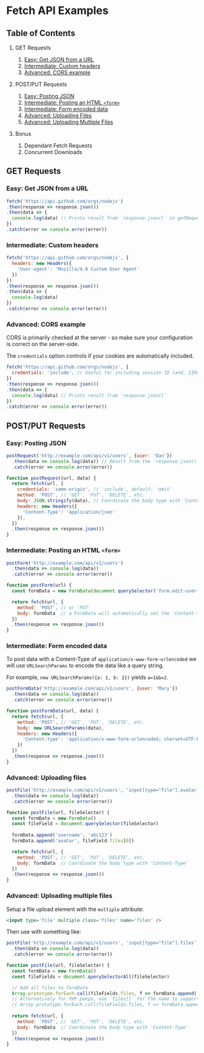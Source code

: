 # Fetch API Examples

## Table of Contents

1. GET Requests
    1. [Easy: Get JSON from a URL](#easy-get-json-from-a-url)
    1. [Intermediate: Custom headers](#intermediate-custom-headers)
    1. [Advanced: CORS example](#advanced-cors-example)
1. POST/PUT Requests
    1. [Easy: Posting JSON](#easy-posting-json)
    1. [Intermediate: Posting an HTML `<form>`](#intermediate-posting-an-html-form)
    1. [Intermediate: Form encoded data](#intermediate-form-encoded-data)
    1. [Advanced: Uploading Files](#advanced-uploading-files)
    1. [Advanced: Uploading Multiple Files](#advanced-uploading-multiple-files)

1. Bonus
    1. Dependant Fetch Requests
    1. Concurrent Downloads

## GET Requests

### Easy: Get JSON from a URL

```js
fetch('https://api.github.com/orgs/nodejs')
.then(response => response.json())
.then(data => {
  console.log(data) // Prints result from `response.json()` in getRequest
})
.catch(error => console.error(error))
```

### Intermediate: Custom headers

```js
fetch('https://api.github.com/orgs/nodejs', {
  headers: new Headers({
    'User-agent': 'Mozilla/4.0 Custom User Agent'
  })
})
.then(response => response.json())
.then(data => {
  console.log(data)
})
.catch(error => console.error(error))
```

### Advanced: CORS example

CORS is primarily checked at the server - so make sure your configuration is correct on the server-side.

The `credentials` option controls if your cookies are automatically included.

```js
fetch('https://api.github.com/orgs/nodejs', {
  credentials: 'include', // Useful for including session ID (and, IIRC, authorization headers)
})
.then(response => response.json())
.then(data => {
  console.log(data) // Prints result from `response.json()`
})
.catch(error => console.error(error))
```

## POST/PUT Requests

### Easy: Posting JSON

```js
postRequest('http://example.com/api/v1/users', {user: 'Dan'})
  .then(data => console.log(data)) // Result from the `response.json()` call
  .catch(error => console.error(error))

function postRequest(url, data) {
  return fetch(url, {
    credentials: 'same-origin', // 'include', default: 'omit'
    method: 'POST', // 'GET', 'PUT', 'DELETE', etc.
    body: JSON.stringify(data), // Coordinate the body type with 'Content-Type'
    headers: new Headers({
      'Content-Type': 'application/json'
    }),
  })
  .then(response => response.json())
}
```


### Intermediate: Posting an HTML `<form>`

```js
postForm('http://example.com/api/v1/users')
  .then(data => console.log(data))
  .catch(error => console.error(error))

function postForm(url) {
  const formData = new FormData(document.querySelector('form.edit-user'))

  return fetch(url, {
    method: 'POST', // or 'PUT'
    body: formData  // a FormData will automatically set the 'Content-Type'
  })
  .then(response => response.json())
}
```


### Intermediate: Form encoded data

To post data with a Content-Type of `application/x-www-form-urlencoded` we will use `URLSearchParams` to encode the data like a query string.

For example, `new URLSearchParams({a: 1, b: 2})` yields `a=1&b=2`.

```js
postFormData('http://example.com/api/v1/users', {user: 'Mary'})
  .then(data => console.log(data))
  .catch(error => console.error(error))

function postFormData(url, data) {
  return fetch(url, {
    method: 'POST', // 'GET', 'PUT', 'DELETE', etc.
    body: new URLSearchParams(data),
    headers: new Headers({
      'Content-type': 'application/x-www-form-urlencoded; charset=UTF-8'
    })
  })
  .then(response => response.json())
}
```

### Advanced: Uploading files


```js
postFile('http://example.com/api/v1/users', 'input[type="file"].avatar')
  .then(data => console.log(data))
  .catch(error => console.error(error))

function postFile(url, fileSelector) {
  const formData = new FormData()
  const fileField = document.querySelector(fileSelector)
  
  formData.append('username', 'abc123')
  formData.append('avatar', fileField.files[0])

  return fetch(url, {
    method: 'POST', // 'GET', 'PUT', 'DELETE', etc.
    body: formData  // Coordinate the body type with 'Content-Type'
  })
  .then(response => response.json())
}
```


### Advanced: Uploading multiple files

Setup a file upload element with the `multiple` attribute:

```html
<input type='file' multiple class='files' name='files' />
```

Then use with something like:

```js
postFile('http://example.com/api/v1/users', 'input[type="file"].files')
  .then(data => console.log(data))
  .catch(error => console.error(error))

function postFile(url, fileSelector) {
  const formData = new FormData()
  const fileFields = document.querySelectorAll(fileSelector)

  // Add all files to formData
  Array.prototype.forEach.call(fileFields.files, f => formData.append('files', f))
  // Alternatively for PHP peeps, use `files[]` for the name to support arrays
  // Array.prototype.forEach.call(fileFields.files, f => formData.append('files[]', f))
  
  return fetch(url, {
    method: 'POST', // 'GET', 'PUT', 'DELETE', etc.
    body: formData  // Coordinate the body type with 'Content-Type'
  })
  .then(response => response.json())
}
```
